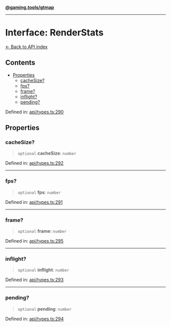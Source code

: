 [**@gaming.tools/gtmap**](README.md)

***

# Interface: RenderStats

[← Back to API index](./README.md)

## Contents

- [Properties](#properties)
  - [cacheSize?](#cachesize)
  - [fps?](#fps)
  - [frame?](#frame)
  - [inflight?](#inflight)
  - [pending?](#pending)

Defined in: [api/types.ts:290](https://github.com/gamingtools/gt-map/blob/02ad961dd733041f2c6c39034ee7c302a553f45a/packages/gtmap/src/api/types.ts#L290)

## Properties

### cacheSize?

> `optional` **cacheSize**: `number`

Defined in: [api/types.ts:292](https://github.com/gamingtools/gt-map/blob/02ad961dd733041f2c6c39034ee7c302a553f45a/packages/gtmap/src/api/types.ts#L292)

***

### fps?

> `optional` **fps**: `number`

Defined in: [api/types.ts:291](https://github.com/gamingtools/gt-map/blob/02ad961dd733041f2c6c39034ee7c302a553f45a/packages/gtmap/src/api/types.ts#L291)

***

### frame?

> `optional` **frame**: `number`

Defined in: [api/types.ts:295](https://github.com/gamingtools/gt-map/blob/02ad961dd733041f2c6c39034ee7c302a553f45a/packages/gtmap/src/api/types.ts#L295)

***

### inflight?

> `optional` **inflight**: `number`

Defined in: [api/types.ts:293](https://github.com/gamingtools/gt-map/blob/02ad961dd733041f2c6c39034ee7c302a553f45a/packages/gtmap/src/api/types.ts#L293)

***

### pending?

> `optional` **pending**: `number`

Defined in: [api/types.ts:294](https://github.com/gamingtools/gt-map/blob/02ad961dd733041f2c6c39034ee7c302a553f45a/packages/gtmap/src/api/types.ts#L294)
